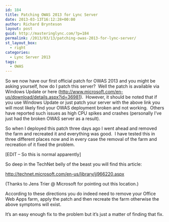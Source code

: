 ```yaml
---
id: 184
title: Patching OWAS 2013 for Lync Server
date: 2013-03-13T16:12:28+00:00
author: Richard Brynteson
layout: post
guid: http://masteringlync.com/?p=184
permalink: /2013/03/13/patching-owas-2013-for-lync-server/
st_layout_box:
  - right
categories:
  - Lync Server 2013
tags:
  - OWAS
---
```

So we now have our first official patch for OWAS 2013 and you might be asking yourself, how do I patch this server?  Well the patch is available via Windows Update or here (<http://www.microsoft.com/en-us/download/details.aspx?id=36981>).  However, it should be noted that if you use Windows Update or just patch your server with the above link you will most likely find your OWAS deployment broken and not working.  Others have reported such issues as high CPU spikes and crashes (personally I&#8217;ve just had the broken OWAS server as a result).

So when I deployed this patch three days ago I went ahead and removed the farm and recreated it and everything was good.  I have tested this in three different places now and in every case the removal of the farm and recreation of it fixed the problem.

[EDIT &#8211; So this is normal apparently]

So deep in the TechNet belly of the beast you will find this article:

<http://technet.microsoft.com/en-us/library/jj966220.aspx>

(Thanks to Jens Trier @ Microsoft for pointing out this location.)

According to these directions you do indeed need to remove your Office Web Apps farm, apply the patch and then recreate the farm otherwise the above symptoms will exist.

It&#8217;s an easy enough fix to the problem but it&#8217;s just a matter of finding that fix.

&nbsp;